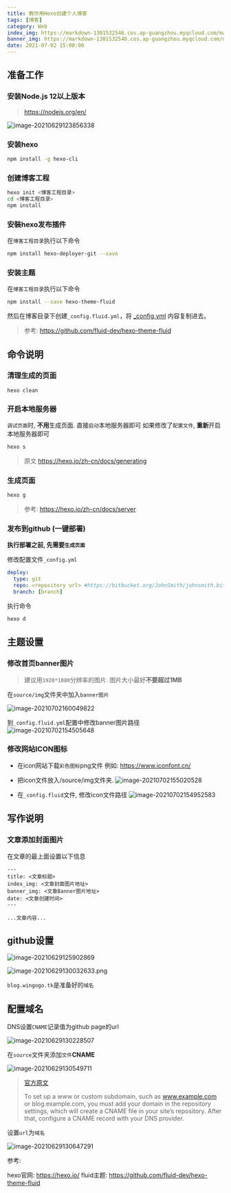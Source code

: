 ```yaml
---
title: 教你用Hexo创建个人博客 
tags: [博客]
category: Web
index_img: https://markdown-1301532546.cos.ap-guangzhou.myqcloud.com/markdown/R.7bbe64c2282a997092613d004f0222f2.png
banner_img: https://markdown-1301532546.cos.ap-guangzhou.myqcloud.com/markdown/R.7bbe64c2282a997092613d004f0222f2.png
date: 2021-07-02 15:00:00
---
```


## 准备工作

### 安装Node.js 12以上版本

> https://nodejs.org/en/

![image-20210629123856338](https://markdown-1301532546.cos.ap-guangzhou.myqcloud.com/markdown/image-20210629123856338.png)

### 安装hexo

```bash
npm install -g hexo-cli
```
### 创建博客工程

```bash
hexo init <博客工程目录>
cd <博客工程目录>
npm install
```

### 安裝hexo发布插件
在`博客工程目录`执行以下命令
```bash
npm install hexo-deployer-git --save
```

### 安装主题
在`博客工程目录`执行以下命令
```bash
npm install --save hexo-theme-fluid
```
然后在博客目录下创建`_config.fluid.yml`，将 [_config.yml](https://github.com/fluid-dev/hexo-theme-fluid/blob/master/_config.yml) 内容复制进去。
> 参考: https://github.com/fluid-dev/hexo-theme-fluid


## 命令说明

### 清理生成的页面

```bahs
hexo clean
```

### 开启本地服务器

`调试页面`时, **不用**生成页面. 直接`启动`本地服务器即可 
如果修改了`配置文件`, **重新**开启本地服务器即可

```bash
hexo s
```

> 原文 https://hexo.io/zh-cn/docs/generating


### 生成页面

```bash
hexo g
```

> 参考: https://hexo.io/zh-cn/docs/server

### 发布到github (一键部署)
**执行部署之前, 先需要`生成页面`**

修改配置文件`_config.yml`
```yml
deploy:
  type: git
  repo: <repository url> #https://bitbucket.org/JohnSmith/johnsmith.bitbucket.io
  branch: [branch]
```
执行命令
```bash
hexo d
```
## 主题设置
### 修改首页banner图片

> 建议用`1920*1080`分辨率的图片. 图片大小最好**不要超过1MB**

在`source/img`文件夹中加入`banner图片`

![image-20210702160049822](https://markdown-1301532546.cos.ap-guangzhou.myqcloud.com/markdown/image-20210702160049822.png)

到`_config.fluid.yml`配置中修改banner图片路径
![image-20210702154505648](https://markdown-1301532546.cos.ap-guangzhou.myqcloud.com/markdown/image-20210702154505648.png)

### 修改网站ICON图标

- 在icon网站下载`彩色图标`png文件
  例如: https://www.iconfont.cn/

- 把icon文件放入/source/img文件夹.
  ![image-20210702155020528](https://markdown-1301532546.cos.ap-guangzhou.myqcloud.com/markdown/image-20210702155020528.png)

- 在`_config.fluid`文件, 修改icon文件路径
  ![image-20210702154952583](https://markdown-1301532546.cos.ap-guangzhou.myqcloud.com/markdown/image-20210702154952583.png)

  


## 写作说明
### 文章添加封面图片
在文章的最上面设置以下信息
```
---
title: <文章标题> 
index_img: <文章封面图片地址>
banner_img: <文章Banner图片地址> 
date: <文章创建时间>
---

...文章内容...
```


## github设置

![image-20210629125902869](https://markdown-1301532546.cos.ap-guangzhou.myqcloud.com/markdown/image-20210629125902869.png)

![image-20210629130032633.png](https://markdown-1301532546.cos.ap-guangzhou.myqcloud.com/markdown/image-20210629130032633.png)

`blog.wingogo.tk`是准备好的`域名`

## 配置域名

DNS设置`CNAME`记录值为github page的url

![image-20210629130228507](https://markdown-1301532546.cos.ap-guangzhou.myqcloud.com/markdown/image-20210629130228507.png)

在`source`文件夹添加`文件`**CNAME**

![image-20210629130549711](https://markdown-1301532546.cos.ap-guangzhou.myqcloud.com/markdown/image-20210629130549711.png)

> [官方原文](https://docs.github.com/en/pages/configuring-a-custom-domain-for-your-github-pages-site/managing-a-custom-domain-for-your-github-pages-site#configuring-a-subdomain)
>
> To set up a www or custom subdomain, such as www.example.com or blog.example.com, you must add your domain in the repository settings, which will create a CNAME file in your site’s repository. After that, configure a CNAME record with your DNS provider.

设置`url`为`域名`

![image-20210629130647291](https://markdown-1301532546.cos.ap-guangzhou.myqcloud.com/markdown/image-20210629130647291.png)

参考:

hexo官网: https://hexo.io/
fluid主题: https://github.com/fluid-dev/hexo-theme-fluid